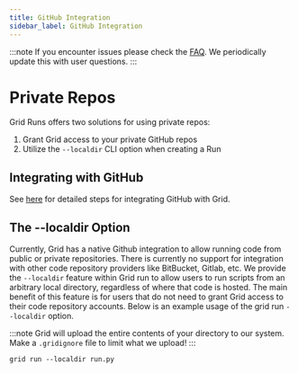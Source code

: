 ```yaml
---
title: GitHub Integration
sidebar_label: GitHub Integration
---
```

:::note
If you encounter issues please check the [FAQ](https://docs.grid.ai/features/runs/faq.md). We periodically update this with user questions.
:::
# Private Repos

Grid Runs offers two solutions for using private repos:
1. Grant Grid access to your private GitHub repos
2. Utilize the `--localdir` CLI option when creating a Run

## Integrating with GitHub
See [here](https://docs.grid.ai/platform/github-integration) for detailed steps for integrating GitHub with Grid.

## The --localdir Option
Currently, Grid has a native Github integration to allow running code from public or private repositories. There is currently no support for integration with other code repository providers like BitBucket, Gitlab, etc. We provide the `--localdir` feature within Grid run to allow users to run scripts from an arbitrary local directory, regardless of where that code is hosted. The main benefit of this feature is for users that do not need to grant Grid access to their code repository accounts. Below is an example usage of the grid run `--localdir` option.

<!-- We need docs on the .gridignore file if they don't already exist -->
:::note
Grid will upload the entire contents of your directory to our system. Make a `.gridignore` file to limit what we upload!
:::

```
grid run --localdir run.py
```
